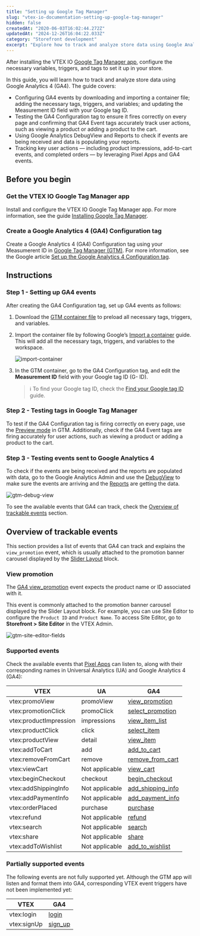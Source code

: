 ```yaml
---
title: "Setting up Google Tag Manager"
slug: "vtex-io-documentation-setting-up-google-tag-manager"
hidden: false
createdAt: "2020-06-03T16:02:44.272Z"
updatedAt: "2024-12-26T16:04:22.033Z"
category: "Storefront development"
excerpt: "Explore how to track and analyze store data using Google Analytics 4."
---
```


After installing the VTEX IO [Google Tag Manager app](https://developers.vtex.com/docs/apps/vtex.google-tag-manager), configure the necessary variables, triggers, and tags to set it up in your store.

In this guide, you will learn how to track and analyze store data using Google Analytics 4 (GA4). The guide covers:

- Configuring GA4 events by downloading and importing a container file; adding the necessary tags, triggers, and variables; and updating the Measurement ID field with your Google tag ID.
- Testing the GA4 Configuration tag to ensure it fires correctly on every page and confirming that GA4 Event tags accurately track user actions, such as viewing a product or adding a product to the cart.
- Using Google Analytics DebugView and Reports to check if events are being received and data is populating your reports.
- Tracking key user actions — including product impressions, add-to-cart events, and completed orders — by leveraging Pixel Apps and GA4 events.

## Before you begin

<Steps>

### Get the VTEX IO Google Tag Manager app

Install and configure the VTEX IO Google Tag Manager app. For more information, see the guide [Installing Google Tag Manager](https://developers.vtex.com/docs/guides/store-framework-analytics-installing-google-tag-manager).

### Create a Google Analytics 4 (GA4) Configuration tag

Create a Google Analytics 4 (GA4) Configuration tag using your Measumerent ID in [Google Tag Manager (GTM)](https://tagmanager.google.com/). For more information, see the Google article [Set up the Google Analytics 4 Configuration tag](https://support.google.com/tagmanager/answer/9442095).

</Steps>

## Instructions

### Step 1 - Setting up GA4 events

After creating the GA4 Configuration tag, set up GA4 events as follows:

1. Download the [GTM container file](https://developers.vtex.com/container-template.json) to preload all necessary tags, triggers, and variables.
2. Import the container file by following Google’s [Import a container](https://support.google.com/tagmanager/answer/6106997?#import) guide. This will add all the necessary tags, triggers, and variables to the workspace.

    ![import-container](https://vtexhelp.vtexassets.com/assets/docs/src/new-ga4-tags-variables___b2619df57689429d97a8abd56a5f7d83.png)

3. In the GTM container, go to the GA4 Configuration tag, and edit the **Measurement ID** field with your Google tag ID (G- ID).

    > ℹ️ To find your Google tag ID, check the [Find your Google tag ID](https://support.google.com/analytics/answer/9539598?sjid=16676572490197811169-SA#find-G-ID) guide.

### Step 2 - Testing tags in Google Tag Manager

To test if the GA4 Configuration tag is firing correctly on every page, use the [Preview mode](https://support.google.com/tagmanager/answer/6107056) in GTM. Additionally, check if the GA4 Event tags are firing accurately for user actions, such as viewing a product or adding a product to the cart.

### Step 3 - Testing events sent to Google Analytics 4

To check if the events are being received and the reports are populated with data, go to the Google Analytics Admin and use the [DebugView](https://support.google.com/analytics/answer/7201382) to make sure the events are arriving and the [Reports](https://support.google.com/analytics/answer/9212670) are getting the data.

![gtm-debug-view](https://vtexhelp.vtexassets.com/assets/docs/src/gtm-debug-view___e2dc572dcc33e2e23e81749583226ec8.png)

To see the available events that GA4 can track, check the [Overview of trackable events](#overview-of-trackable-events) section.

## Overview of trackable events

This section provides a list of events that GA4 can track and explains the `view_promotion` event, which is usually attached to the promotion banner carousel displayed by the [Slider Layout](https://developers.vtex.com/docs/apps/vtex.slider-layout) block.

### View promotion

The [GA4 view_promotion](https://developers.google.com/analytics/devguides/collection/ga4/reference/events?client_type=gtm#view_promotion) event expects the product name or ID associated with it.

This event is commonly attached to the promotion banner carousel displayed by the Slider Layout block. For example, you can use Site Editor to configure the `Product ID` and `Product Name`. To access Site Editor, go to **Storefront > Site Editor** in the VTEX Admin.

![gtm-site-editor-fields](https://vtexhelp.vtexassets.com/assets/docs/src/gtm-site-editor___bc52365aafad63deb5bfed1d74f307c0.png)

### Supported events

Check the available events that [Pixel Apps](https://developers.vtex.com/docs/guides/pixel-apps) can listen to, along with their corresponding names in Universal Analytics (UA) and Google Analytics 4 (GA4):

| VTEX                   | UA                                                                                              | GA4                                                                                                                                      |
|------------------------|-------------------------------------------------------------------------------------------------|------------------------------------------------------------------------------------------------------------------------------------------|
| vtex:promoView         | promoView    | [view_promotion](https://developers.google.com/analytics/devguides/collection/ga4/reference/events?client_type=gtm#view_promotion)       |
| vtex:promotionClick    | promoClick     | [select_promotion](https://developers.google.com/analytics/devguides/collection/ga4/reference/events?client_type=gtm#select_promotion)   |
| vtex:productImpression | impressions | [view_item_list](https://developers.google.com/analytics/devguides/collection/ga4/reference/events?client_type=gtm#view_item_list)       |
| vtex:productClick      | click         | [select_item](https://developers.google.com/analytics/devguides/collection/ga4/reference/events?client_type=gtm#select_item)             |
| vtex:productView       | detail           | [view_item](https://developers.google.com/analytics/devguides/collection/ga4/reference/events?client_type=gtm#view_item)                 |
| vtex:addToCart         | add               | [add_to_cart](https://developers.google.com/analytics/devguides/collection/ga4/reference/events?client_type=gtm#add_to_cart)             |
| vtex:removeFromCart    | remove            | [remove_from_cart](https://developers.google.com/analytics/devguides/collection/ga4/reference/events?client_type=gtm#remove_from_cart)   |
| vtex:viewCart          | Not applicable                                                                                  | [view_cart](https://developers.google.com/analytics/devguides/collection/ga4/reference/events?client_type=gtm#view_cart)                 |
| vtex:beginCheckout     | checkout                                                                                        | [begin_checkout](https://developers.google.com/analytics/devguides/collection/ga4/reference/events?client_type=gtm#refund)               |
| vtex:addShippingInfo   | Not applicable                                                                                  | [add_shipping_info](https://developers.google.com/analytics/devguides/collection/ga4/reference/events?client_type=gtm#add_shipping_info) |
| vtex:addPaymentInfo    | Not applicable                                                                                  | [add_payment_info](https://developers.google.com/analytics/devguides/collection/ga4/reference/events?client_type=gtm#add_payment_info)   |
| vtex:orderPlaced       | purchase          | [purchase](https://developers.google.com/analytics/devguides/collection/ga4/reference/events?client_type=gtm#purchase)                   |
| vtex:refund            | Not applicable                                                                                  | [refund](https://developers.google.com/analytics/devguides/collection/ga4/reference/events?client_type=gtm#refund)                       |
| vtex:search            | Not applicable                                                                                  | [search](https://developers.google.com/analytics/devguides/collection/ga4/reference/events?client_type=gtm#search)                       |
| vtex:share             | Not applicable                                                                                  | [share](https://developers.google.com/analytics/devguides/collection/ga4/reference/events?client_type=gtm#share)                         |
| vtex:addToWishlist     | Not applicable                                                                                  | [add_to_wishlist](https://developers.google.com/analytics/devguides/collection/ga4/reference/events?client_type=gtm#add_to_wishlist)     |

### Partially supported events

The following events are not fully supported yet. Although the GTM app will listen and format them into GA4, corresponding VTEX event triggers have not been implemented yet:

| VTEX        | GA4                                                                                                                  |
|-------------|----------------------------------------------------------------------------------------------------------------------|
| vtex:login  | [login](https://developers.google.com/analytics/devguides/collection/ga4/reference/events?client_type=gtm#login)     |
| vtex:signUp | [sign_up](https://developers.google.com/analytics/devguides/collection/ga4/reference/events?client_type=gtm#sign_up) |
